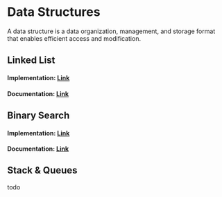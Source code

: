 # Data Structures
A data structure is a data organization, management, and storage format that enables efficient access and modification.


## Linked List
#### Implementation: [Link](implementation/LinkedList.js)
#### Documentation: [Link](documentation/LinkedList.md)


## Binary Search
#### Implementation: [Link](implementation/BinarySearch.js)
#### Documentation: [Link](documentation/BinarySearch.md)


## Stack & Queues
todo
